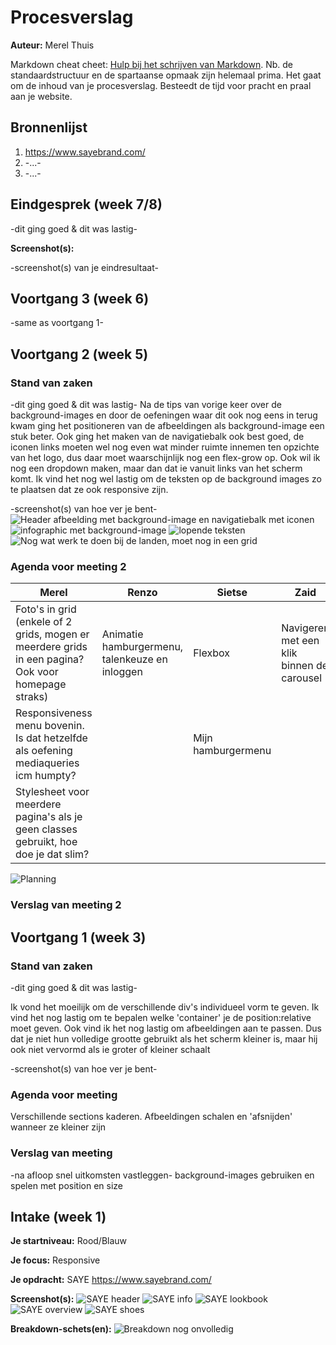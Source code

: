 # Procesverslag
**Auteur:** Merel Thuis

Markdown cheat cheet: [Hulp bij het schrijven van Markdown](https://github.com/adam-p/markdown-here/wiki/Markdown-Cheatsheet). Nb. de standaardstructuur en de spartaanse opmaak zijn helemaal prima. Het gaat om de inhoud van je procesverslag. Besteedt de tijd voor pracht en praal aan je website.



## Bronnenlijst
1. https://www.sayebrand.com/
2. -...-
3. -...-



## Eindgesprek (week 7/8)

-dit ging goed & dit was lastig-

**Screenshot(s):**

-screenshot(s) van je eindresultaat-



## Voortgang 3 (week 6)

-same as voortgang 1-



## Voortgang 2 (week 5)

### Stand van zaken

-dit ging goed & dit was lastig-
Na de tips van vorige keer over de background-images en door de oefeningen waar dit ook nog eens in terug kwam ging het positioneren van de afbeeldingen als background-image een stuk beter. Ook ging het maken van de navigatiebalk ook best goed, de iconen links moeten wel nog even wat minder ruimte innemen ten opzichte van het logo, dus daar moet waarschijnlijk nog een flex-grow op. Ook wil ik nog een dropdown maken, maar dan dat ie vanuit links van het scherm komt. Ik vind het nog wel lastig om de teksten op de background images zo te plaatsen dat ze ook responsive zijn.

-screenshot(s) van hoe ver je bent-
![Header afbeelding met background-image en navigatiebalk met iconen](/images/screen-voortgang2-1.png)
![infographic met background-image](/images/screen-voortgang2-2.png)
![lopende teksten](/images/screen-voortgang2-3.png)
![Nog wat werk te doen bij de landen, moet nog in een grid](/images/screen-voortgang2-4.png)

### Agenda voor meeting 2

| Merel | Renzo | Sietse | Zaid |
| ----- | ----- | ------ | ---- |
| Foto's in grid (enkele of 2 grids, mogen er meerdere grids in een pagina? Ook voor homepage straks) | Animatie hamburgermenu, talenkeuze en inloggen | Flexbox | Navigeren met een klik binnen de carousel |
| Responsiveness menu bovenin. Is dat hetzelfde als oefening mediaqueries icm humpty? |  | Mijn hamburgermenu |   |
| Stylesheet voor meerdere pagina's als je geen classes gebruikt, hoe doe je dat slim? |  |  |  |

![Planning](/images/planning-voortgang2.jpeg)

### Verslag van meeting 2


## Voortgang 1 (week 3)

### Stand van zaken

-dit ging goed & dit was lastig-

Ik vond het moeilijk om de verschillende div's individueel vorm te geven. Ik vind het nog lastig om te bepalen welke 'container' je de position:relative moet geven.
Ook vind ik het nog lastig om afbeeldingen aan te passen. Dus dat je niet hun volledige grootte gebruikt als het scherm kleiner is, maar hij ook niet vervormd als ie groter of kleiner schaalt

-screenshot(s) van hoe ver je bent-

### Agenda voor meeting

Verschillende sections kaderen.
Afbeeldingen schalen en 'afsnijden' wanneer ze kleiner zijn

### Verslag van meeting

-na afloop snel uitkomsten vastleggen-
background-images gebruiken en spelen met position en size


## Intake (week 1)

**Je startniveau:** Rood/Blauw

**Je focus:** Responsive

**Je opdracht:** SAYE https://www.sayebrand.com/

**Screenshot(s):**
![SAYE header](/images/SAYE-header.png)
![SAYE info](/images/SAYE-info.png)
![SAYE lookbook](/images/SAYE-lookbook.png)
![SAYE overview](/images/SAYE-overview.png)
![SAYE shoes](/images/SAYE-shoes.png)

**Breakdown-schets(en):**
![Breakdown nog onvolledig](/images/Breakdown.png)
